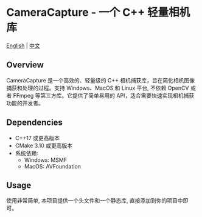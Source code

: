 # CameraCapture - 一个 C++ 轻量相机库

[English](./README.md) | [中文](./README.zh-CN.md)

## Overview

CameraCapture 是一个高效的、轻量级的 C++ 相机捕获库，旨在简化相机图像捕获和处理的过程。支持 Windows、MacOS 和 Linux 平台, 不依赖 OpenCV 或者 FFmpeg 等第三方库。它提供了简单易用的 API，适合需要快速实现相机捕获功能的开发者。

## Dependencies

- C++17 或更高版本
- CMake 3.10 或更高版本
- 系统依赖:
  - Windows: MSMF
  - MacOS: AVFoundation

## Usage

使用非常简单, 本项目提供一个头文件和一个静态库, 直接添加到你的项目中即可。

